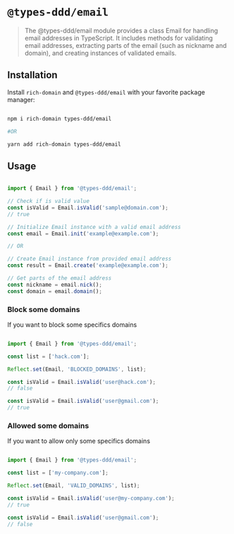 # `@types-ddd/email`

> The @types-ddd/email module provides a class Email for handling email addresses in TypeScript. It includes methods for validating email addresses, extracting parts of the email (such as nickname and domain), and creating instances of validated emails.

## Installation

Install `rich-domain` and `@types-ddd/email` with your favorite package manager:

```sh

npm i rich-domain types-ddd/email

#OR 

yarn add rich-domain types-ddd/email

```

## Usage

```ts

import { Email } from '@types-ddd/email';

// Check if is valid value 
const isValid = Email.isValid('sample@domain.com');
// true

// Initialize Email instance with a valid email address
const email = Email.init('example@example.com');

// OR

// Create Email instance from provided email address
const result = Email.create('example@example.com');

// Get parts of the email address
const nickname = email.nick();
const domain = email.domain();


```

### Block some domains

If you want to block some specifics domains

```ts

import { Email } from '@types-ddd/email';

const list = ['hack.com'];

Reflect.set(Email, 'BLOCKED_DOMAINS', list);

const isValid = Email.isValid('user@hack.com');
// false

const isValid = Email.isValid('user@gmail.com');
// true

```

### Allowed some domains

If you want to allow only some specifics domains

```ts

import { Email } from '@types-ddd/email';

const list = ['my-company.com'];

Reflect.set(Email, 'VALID_DOMAINS', list);

const isValid = Email.isValid('user@my-company.com');
// true

const isValid = Email.isValid('user@gmail.com');
// false

```
